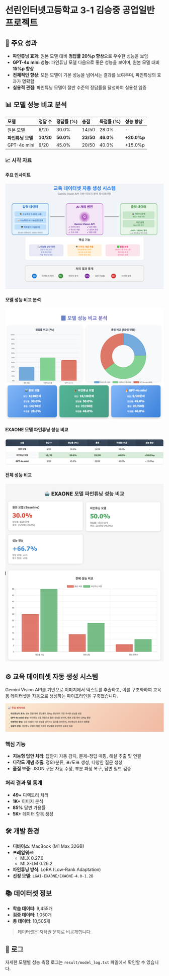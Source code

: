# 선린인터넷고등학교 3-1 김승중 공업일반 프로젝트

## 🚀 주요 성과

- **파인튜닝 효과**: 원본 모델 대비 **정답률 20%p 향상**으로 우수한 성능을 보임
- **GPT-4o mini 성능**: 파인튜닝 모델 다음으로 좋은 성능을 보이며, 원본 모델 대비 **15%p 향상**
- **전체적인 향상**: 모든 모델이 기본 성능을 넘어서는 결과를 보여주며, 파인튜닝의 효과가 명확함
- **실용적 관점**: 파인튜닝 모델이 절반 수준의 정답률을 달성하여 실용성 입증

## 📊 모델 성능 비교 분석

| 모델 | 정답 수 | 정답률 (%) | 총점 | 득점률 (%) | 성능 향상 |
| :--- | :--- | :--- | :--- | :--- | :--- |
| 원본 모델 | 6/20 | 30.0% | 14/50 | 28.0% | - |
| **파인튜닝 모델** | **10/20** | **50.0%** | **23/50** | **46.0%** | **+20.0%p** |
| GPT-4o mini | 9/20 | 45.0% | 20/50 | 40.0% | +15.0%p |

### 📈 시각 자료

#### 주요 인사이트
![주요 인사이트](result/1.png)

#### 모델 성능 비교 분석
![모델 성능 비교 분석](result/3.png)

#### EXAONE 모델 파인튜닝 성능 비교
![EXAONE 모델 파인튜닝 성능 비교](result/4.png)

#### 전체 성능 비교
![전체 성능 비교](result/2.png)

## ⚙️ 교육 데이터셋 자동 생성 시스템

Gemini Vision API를 기반으로 이미지에서 텍스트를 추출하고, 이를 구조화하여 교육용 데이터셋을 자동으로 생성하는 파이프라인을 구축했습니다.

![교육 데이터셋 자동 생성 시스템](result/5.png)

### 핵심 기능
- **지능형 답안 처리**: 답안지 자동 감지, 문제-정답 매핑, 해설 추출 및 연결
- **다각도 개념 추출**: 정의/분류, 표/도표 생성, 다양한 질문 생성
- **품질 보증**: JSON 구문 자동 수정, 부분 파싱 복구, 답변 필드 검증

### 처리 결과 및 통계
- **49+** 디렉토리 처리
- **1K+** 이미지 분석
- **85%** 답변 가용률
- **5K+** 데이터 항목 생성

## 🛠️ 개발 환경

- **디바이스**: MacBook (M1 Max 32GB)
- **프레임워크**:
    - MLX 0.27.0
    - MLX-LM 0.26.2
- **파인튜닝 방식**: LoRA (Low-Rank Adaptation)
- **선정 모델**: `LGAI-EXAONE/EXAONE-4.0-1.2B`

## 📚 데이터셋 정보

- **학습 데이터**: 9,455개
- **검증 데이터**: 1,050개
- **총 데이터**: 10,505개
> 데이터셋은 저작권 문제로 비공개합니다.

## 📜 로그

자세한 모델별 성능 측정 로그는 `result/model_log.txt` 파일에서 확인할 수 있습니다.

